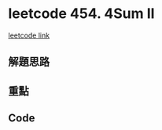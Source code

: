 # leetcode 454. 4Sum II
[leetcode link](https://leetcode.com/problems/4sum-ii/)

## 解題思路

## 重點

## Code

```typescript

```
